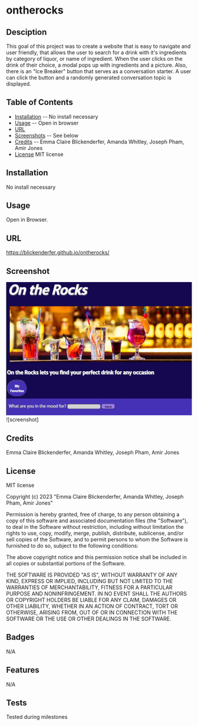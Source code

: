 # ontherocks


## Desciption
This goal of this project was to create a website that is easy to navigate and user friendly, that allows the user to search for a drink with it's ingredients by category of liquor, or name of ingredient. When the user clicks on the drink of their choice, a modal pops up with ingredients and a picture. Also, there is an "Ice Breaker" button that serves as a conversation starter. A user can click the button and a randomly generated conversation topic is displayed. 


## Table of Contents
- [Installation](#installation) -- No install necessary
- [Usage](#Usage) -- Open in browser
- [URL](https://blickenderfer.github.io/ontherocks/)
- [Screenshots](#screenshot) -- See below
- [Credits](#Credits) -- Emma Claire Blickenderfer, Amanda Whitley, Joseph Pham, Amir Jones
- [License](#license) MIT license

## Installation
No install necessary

## Usage
Open in Browser. 

## URL
https://blickenderfer.github.io/ontherocks/

## Screenshot
![screenshot](./assets/images/OTRsnap.JPG)
![screenshot]

## Credits
Emma Claire Blickenderfer, Amanda Whitley, Joseph Pham, Amir Jones

## License
MIT license

Copyright (c) 2023 "Emma Claire Blickenderfer, Amanda Whitley, Joseph Pham, Amir Jones"

Permission is hereby granted, free of charge, to any person obtaining a copy of this software and associated documentation files (the "Software"), to deal in the Software without restriction, including without limitation the rights to use, copy, modify, merge, publish, distribute, sublicense, and/or sell copies of the Software, and to permit persons to whom the Software is furnished to do so, subject to the following conditions:

The above copyright notice and this permission notice shall be included in all copies or substantial portions of the Software.

THE SOFTWARE IS PROVIDED "AS IS", WITHOUT WARRANTY OF ANY KIND, EXPRESS OR IMPLIED, INCLUDING BUT NOT LIMITED TO THE WARRANTIES OF MERCHANTABILITY, FITNESS FOR A PARTICULAR PURPOSE AND NONINFRINGEMENT. IN NO EVENT SHALL THE AUTHORS OR COPYRIGHT HOLDERS BE LIABLE FOR ANY CLAIM, DAMAGES OR OTHER LIABILITY, WHETHER IN AN ACTION OF CONTRACT, TORT OR OTHERWISE, ARISING FROM, OUT OF OR IN CONNECTION WITH THE SOFTWARE OR THE USE OR OTHER DEALINGS IN THE SOFTWARE.

## Badges
N/A

## Features
N/A

## Tests
Tested during milestones